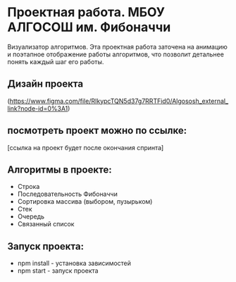 # Проектная работа. МБОУ АЛГОСОШ им. Фибоначчи  
Визуализатор алгоритмов. Эта проектная работа заточена на анимацию и поэтапное отображение работы алгоритмов, что позволит детальнее понять каждый шаг его работы.

## Дизайн проекта 
(https://www.figma.com/file/RIkypcTQN5d37g7RRTFid0/Algososh_external_link?node-id=0%3A1)

## посмотреть проект можно по ссылке:
[ссылка на проект будет после окончания спринта] 

## Алгоритмы в проекте:

- Строка
- Последовательность Фибоначчи
- Сортировка массива (выбором, пузырьком)
- Стек
- Очередь
- Связанный список

## Запуск проекта:

- npm install - установка зависимостей
- npm start - запуск проекта
